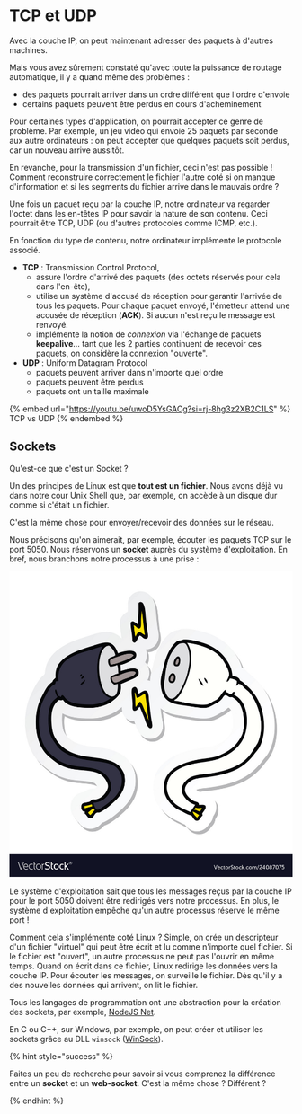 # TCP et UDP

Avec la couche IP, on peut maintenant adresser des paquets à d'autres machines.

Mais vous avez sûrement constaté qu'avec toute la puissance de routage automatique, il y a quand même des problèmes :

- des paquets pourrait arriver dans un ordre différent que l'ordre d'envoie
- certains paquets peuvent être perdus en cours d'acheminement

Pour certaines types d'application, on pourrait accepter ce genre de problème. Par exemple, un jeu vidéo qui envoie 25 paquets par seconde aux autre ordinateurs : on peut accepter que quelques paquets soit perdus, car un nouveau arrive aussitôt.

En revanche, pour la transmission d'un fichier, ceci n'est pas possible ! Comment reconstruire correctement le fichier l'autre coté si on manque d'information et si les segments du fichier arrive dans le mauvais ordre ?

Une fois un paquet reçu par la couche IP, notre ordinateur va regarder l'octet dans les en-têtes IP pour savoir la nature de son contenu. Ceci pourrait être TCP, UDP (ou d'autres protocoles comme ICMP, etc.).

En fonction du type de contenu, notre ordinateur implémente le protocole associé.

- **TCP** : Transmission Control Protocol, 
  - assure l'ordre d'arrivé des paquets (des octets réservés pour cela dans l'en-ête), 
  - utilise un système d'accusé de réception pour garantir l'arrivée de tous les paquets. Pour chaque paquet envoyé, l'émetteur attend une accusée de réception (**ACK**). Si aucun n'est reçu le message est renvoyé.
  - implémente la notion de *connexion* via l'échange de paquets **keepalive**... tant que les 2 parties continuent de recevoir ces paquets, on considère la connexion "ouverte".
- **UDP** : Uniform Datagram Protocol
  - paquets peuvent arriver dans n'importe quel ordre
  - paquets peuvent être perdus
  - paquets ont un taille maximale


{% embed url="https://youtu.be/uwoD5YsGACg?si=rj-8hg3z2XB2C1LS" %}
TCP vs UDP
{% endembed %}


## Sockets

Qu'est-ce que c'est un Socket ?

Un des principes de Linux est que **tout est un fichier**. Nous avons déjà vu dans notre cour Unix Shell que, par exemple, on accède à un disque dur comme si c'était un fichier.

C'est la même chose pour envoyer/recevoir des données sur le réseau. 

Nous précisons qu'on aimerait, par exemple, écouter les paquets TCP sur le port 5050. Nous réservons un **socket** auprès du système d'exploitation. En bref, nous branchons notre processus à une prise :

![](../graphics/socket.jpg)

Le système d'exploitation sait que tous les messages reçus par la couche IP pour le port 5050 doivent être redirigés vers notre processus. En plus, le système d'exploitation empêche qu'un autre processus réserve le même port !

Comment cela s'implémente coté Linux ? Simple, on crée un descripteur d'un fichier "virtuel" qui peut être écrit et lu comme n'importe quel fichier. Si le fichier est "ouvert", un autre processus ne peut pas l'ouvrir en même temps. Quand on écrit dans ce fichier, Linux redirige les données vers la couche IP. Pour écouter les messages, on surveille le fichier. Dès qu'il y a des nouvelles données qui arrivent, on lit le fichier.

Tous les langages de programmation ont une abstraction pour la création des sockets, par exemple, [NodeJS Net](https://nodejs.org/api/net.html).

En C ou C++, sur Windows, par exemple, on peut créer et utiliser les sockets grâce au DLL `winsock` ([WinSock](https://learn.microsoft.com/fr-fr/windows/win32/api/winsock2/nf-winsock2-socket)).


{% hint style="success" %}

Faites un peu de recherche pour savoir si vous comprenez la différence entre un **socket** et un **web-socket**. C'est la même chose ? Différent ?

{% endhint %}







